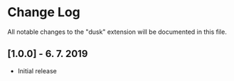 # Change Log

All notable changes to the "dusk" extension will be documented in this file.

## [1.0.0] - 6. 7. 2019

-   Initial release

